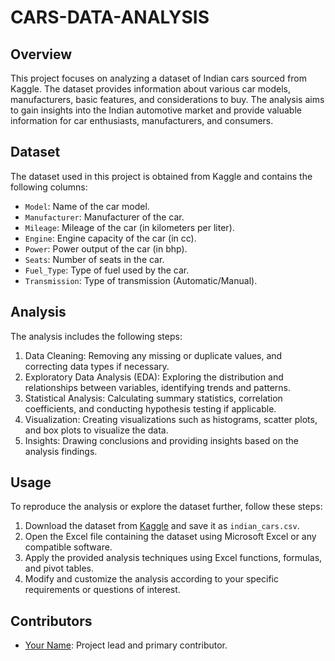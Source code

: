 # CARS-DATA-ANALYSIS


## Overview
This project focuses on analyzing a dataset of Indian cars sourced from Kaggle. The dataset provides information about various car models, manufacturers, basic features, and considerations to buy. The analysis aims to gain insights into the Indian automotive market and provide valuable information for car enthusiasts, manufacturers, and consumers.

## Dataset
The dataset used in this project is obtained from Kaggle and contains the following columns:
- `Model`: Name of the car model.
- `Manufacturer`: Manufacturer of the car.
- `Mileage`: Mileage of the car (in kilometers per liter).
- `Engine`: Engine capacity of the car (in cc).
- `Power`: Power output of the car (in bhp).
- `Seats`: Number of seats in the car.
- `Fuel_Type`: Type of fuel used by the car.
- `Transmission`: Type of transmission (Automatic/Manual).

## Analysis
The analysis includes the following steps:
1. Data Cleaning: Removing any missing or duplicate values, and correcting data types if necessary.
2. Exploratory Data Analysis (EDA): Exploring the distribution and relationships between variables, identifying trends and patterns.
3. Statistical Analysis: Calculating summary statistics, correlation coefficients, and conducting hypothesis testing if applicable.
4. Visualization: Creating visualizations such as histograms, scatter plots, and box plots to visualize the data.
5. Insights: Drawing conclusions and providing insights based on the analysis findings.

## Usage
To reproduce the analysis or explore the dataset further, follow these steps:
1. Download the dataset from [Kaggle](https://www.kaggle.com/datasets/anushabellam/cars-cars-2) and save it as `indian_cars.csv`.
2. Open the Excel file containing the dataset using Microsoft Excel or any compatible software.
3. Apply the provided analysis techniques using Excel functions, formulas, and pivot tables.
4. Modify and customize the analysis according to your specific requirements or questions of interest.

## Contributors
- [Your Name](https://github.com/your_username): Project lead and primary contributor.

#
